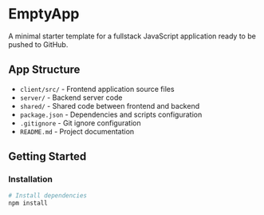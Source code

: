# EmptyApp

A minimal starter template for a fullstack JavaScript application ready to be pushed to GitHub.

## App Structure

- `client/src/` - Frontend application source files 
- `server/` - Backend server code
- `shared/` - Shared code between frontend and backend
- `package.json` - Dependencies and scripts configuration
- `.gitignore` - Git ignore configuration
- `README.md` - Project documentation

## Getting Started

### Installation

```bash
# Install dependencies
npm install
